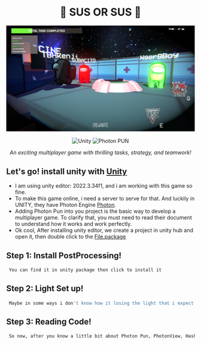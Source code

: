 <h1 align="center">🌟 SUS OR SUS 🌟</h1> <p align="center"> <img src="https://raw.githubusercontent.com/SUBACITO/SusOrSus/main/bg.png" alt="Game Banner" /> </p> <p align="center"> <img src="https://img.shields.io/badge/Made_with-Unity-blue?logo=unity" alt="Unity" /> <img src="https://img.shields.io/badge/Made_with-Photon_PUN-orange?logo=photon" alt="Photon PUN" /> </p> <p align="center"> <i>An exciting multiplayer game with thrilling tasks, strategy, and teamwork!</i> </p>

## Let's go! install unity with <a href='https://unity.com/download'>Unity</a>
* I am using unity editor: 2022.3.34f1, and i am working with this game so fine.
* To make this game online, i need a server to serve for that. And luckily in UNITY, they have Photon Engine <a href='https://www.photonengine.com'>Photon</a>.
* Adding Photon Pun into you project is the basic way to develop a multiplayer game. To clarify that, you must need to read their document to understand how it works and work perfectly.
* Ok cool, After installing unity editor, we create a project in unity hub and open it, then double click to the  <a href='https://drive.google.com/drive/folders/1LOetaqI5wWPg5ejhVRQrgg3V0B_Lc24E?usp=drive_link'>File.package</a>

## Step 1: Install PostProcessing!
  ```sh
   You can find it in unity package then click to install it
   ```

## Step 2: Light Set up!
  ```sh
   Maybe in some ways i don't know how it losing the light that i expect before. But don't worry you can set up anything again in 10 mins or less.
   ```
## Step 3: Reading Code!
  ```sh
   So now, after you know a little bit about Photon Pun, PhotonView, Hash.... I try to comment the purpose in top of every void.
   ```
